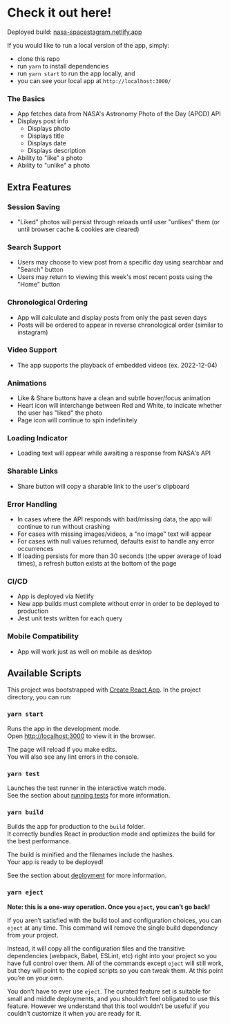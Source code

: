 # Check it out here!

Deployed build: [nasa-spacestagram.netlify.app](https://nasa-spacestagram.netlify.app)

If you would like to run a local version of the app, simply:

- clone this repo
- run `yarn` to install dependencies
- run `yarn start` to run the app locally, and
- you can see your local app at `http://localhost:3000/`

### The Basics

- App fetches data from NASA's Astronomy Photo of the Day (APOD) API
- Displays post info
  - Displays photo
  - Displays title
  - Displays date
  - Displays description
- Ability to "like" a photo
- Ability to "unlike" a photo

## Extra Features

### Session Saving

- "Liked" photos will persist through reloads until user "unlikes" them (or until browser cache & cookies are cleared)

### Search Support

- Users may choose to view post from a specific day using searchbar and "Search" button
- Users may return to viewing this week's most recent posts using the "Home" button

### Chronological Ordering

- App will calculate and display posts from only the past seven days
- Posts will be ordered to appear in reverse chronological order (similar to instagram)

### Video Support

- The app supports the playback of embedded videos (ex. 2022-12-04)

### Animations

- Like & Share buttons have a clean and subtle hover/focus animation
- Heart icon will interchange between Red and White, to indicate whether the user has "liked" the photo
- Page icon will continue to spin indefinitely

### Loading Indicator

- Loading text will appear while awaiting a response from NASA's API

### Sharable Links

- Share button will copy a sharable link to the user's clipboard

### Error Handling

- In cases where the API responds with bad/missing data, the app will continue to run without crashing
- For cases with missing images/videos, a "no image" text will appear
- For cases with null values returned, defaults exist to handle any error occurrences
- If loading persists for more than 30 seconds (the upper average of load times), a refresh button exists at the bottom of the page

### CI/CD

- App is deployed via Netlify
- New app builds must complete without error in order to be deployed to production
- Jest unit tests written for each query

### Mobile Compatibility

- App will work just as well on mobile as desktop

## Available Scripts

This project was bootstrapped with [Create React App](https://github.com/facebook/create-react-app).
In the project directory, you can run:

### `yarn start`

Runs the app in the development mode.\
Open [http://localhost:3000](http://localhost:3000) to view it in the browser.

The page will reload if you make edits.\
You will also see any lint errors in the console.

### `yarn test`

Launches the test runner in the interactive watch mode.\
See the section about [running tests](https://facebook.github.io/create-react-app/docs/running-tests) for more information.

### `yarn build`

Builds the app for production to the `build` folder.\
It correctly bundles React in production mode and optimizes the build for the best performance.

The build is minified and the filenames include the hashes.\
Your app is ready to be deployed!

See the section about [deployment](https://facebook.github.io/create-react-app/docs/deployment) for more information.

### `yarn eject`

**Note: this is a one-way operation. Once you `eject`, you can’t go back!**

If you aren’t satisfied with the build tool and configuration choices, you can `eject` at any time. This command will remove the single build dependency from your project.

Instead, it will copy all the configuration files and the transitive dependencies (webpack, Babel, ESLint, etc) right into your project so you have full control over them. All of the commands except `eject` will still work, but they will point to the copied scripts so you can tweak them. At this point you’re on your own.

You don’t have to ever use `eject`. The curated feature set is suitable for small and middle deployments, and you shouldn’t feel obligated to use this feature. However we understand that this tool wouldn’t be useful if you couldn’t customize it when you are ready for it.
